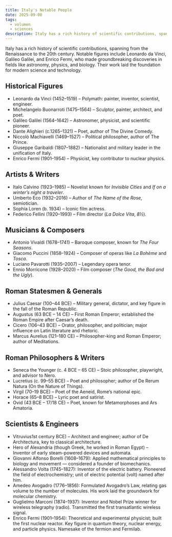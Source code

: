 ```yaml
---
title: Italy's Notable People
date: 2025-09-08
tags:
  - volumen
  - sciences
description: Italy has a rich history of scientific contributions, spanning from the Renaissance to the 20th century.
---
```


Italy has a rich history of scientific contributions, spanning from the Renaissance to the 20th century. Notable figures include Leonardo da Vinci, Galileo Galilei, and Enrico Fermi, who made groundbreaking discoveries in fields like astronomy, physics, and biology. Their work laid the foundation for modern science and technology.

## Historical Figures

- Leonardo da Vinci (1452–1519) – Polymath: painter, inventor, scientist, engineer.
- Michelangelo Buonarroti (1475–1564) – Sculptor, painter, architect, and poet.
- Galileo Galilei (1564–1642) – Astronomer, physicist, and scientific pioneer.
- Dante Alighieri (c.1265–1321) – Poet, author of The Divine Comedy.
- Niccolò Machiavelli (1469–1527) – Political philosopher, author of The Prince.
- Giuseppe Garibaldi (1807–1882) – Nationalist and military leader in the unification of Italy.
- Enrico Fermi (1901–1954) – Physicist, key contributor to nuclear physics.

## Artists & Writers

- Italo Calvino (1923–1985) – Novelist known for *Invisible Cities* and *If on a winter’s night a traveler*.
- Umberto Eco (1932–2016) – Author of *The Name of the Rose*, semiotician.
- Sophia Loren (b. 1934) – Iconic film actress.
- Federico Fellini (1920–1993) – Film director (*La Dolce Vita*, *8½*).

## Musicians & Composers

- Antonio Vivaldi (1678–1741) – Baroque composer, known for *The Four Seasons*.
- Giacomo Puccini (1858–1924) – Composer of operas like *La Bohème* and *Tosca*.
- Luciano Pavarotti (1935–2007) – Legendary opera tenor.
- Ennio Morricone (1928–2020) – Film composer (*The Good, the Bad and the Ugly*).

## Roman Statesmen & Generals

- Julius Caesar (100–44 BCE) – Military general, dictator, and key figure in the fall of the Roman Republic.
- Augustus (63 BCE – 14 CE) – First Roman Emperor; established the Roman Empire after Caesar’s death.
- Cicero (106–43 BCE) – Orator, philosopher, and politician; major influence on Latin literature and rhetoric.
- Marcus Aurelius (121–180 CE) – Philosopher-king and Roman Emperor; author of Meditations.

## Roman Philosophers & Writers

- Seneca the Younger (c. 4 BCE – 65 CE) – Stoic philosopher, playwright, and advisor to Nero.
- Lucretius (c. 99–55 BCE) – Poet and philosopher; author of De Rerum Natura (On the Nature of Things).
- Virgil (70–19 BCE) – Poet of the Aeneid, Rome’s national epic.
- Horace (65–8 BCE) – Lyric poet and satirist.
- Ovid (43 BCE – 17/18 CE) – Poet, known for Metamorphoses and Ars Amatoria.

## Scientists & Engineers

-  Vitruvius1st century BCE) – Architect and engineer; author of De Architectura, key to classical architecture.
- Hero of Alexandria (though Greek, he worked in Roman Egypt) – Inventor of early steam-powered devices and automata.
- Giovanni Alfonso Borelli (1608–1679): Applied mathematical principles to biology and movement — considered a founder of biomechanics.
- Alessandro Volta (1745–1827): Inventor of the electric battery. Pioneered the field of electrochemistry; unit of electric potential (volt) named after him.
- Amedeo Avogadro (1776–1856): Formulated Avogadro’s Law, relating gas volume to the number of molecules. His work laid the groundwork for molecular chemistry.
- Guglielmo Marconi (1874–1937): Inventor and Nobel Prize winner for wireless telegraphy (radio). Transmitted the first transatlantic wireless signal.
- Enrico Fermi (1901–1954): Theoretical and experimental physicist; built the first nuclear reactor. Key figure in quantum theory, nuclear energy, and particle physics. Namesake of the fermion and Fermilab.